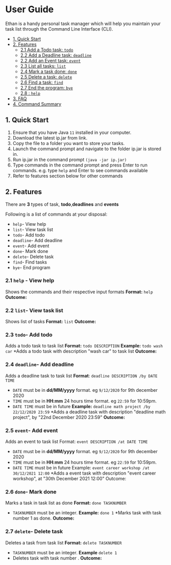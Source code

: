# User Guide

Ethan is a handy personal task manager which will help you maintain your task list through the Command Line Interface (CLI).

* [1. Quick Start](#quick-start)
* [2. Features](#features)
    + [2.1 Add a Todo task: `todo`](#1-adding-a-todo-task-todo)
    + [2.2 Add a Deadline task: `deadline`](#2-adding-a-deadline-task-deadline)
    + [2.2 Add an Event task: `event`](#3-adding-an-event-task-event)
    + [2.3 List all tasks: `list`](#4-listing-all-tasks-at-hand-list)
    + [2.4 Mark a task done: `done`](#5-marking-a-task-as-complete-done)
    + [2.5 Delete a task: `delete`](#6-deleting-a-task-delete)
    + [2.6 Find a task: `find`](#7-finding-a-task-find)
    + [2.7 End the program: `bye`](#8-exiting-the-program-bye)
    + [2.8 : `help`](#9-listing-available-help-help)
* [3. FAQ](#faq)
* [4. Command Summary](#command-summary)

## 1. Quick Start

1. Ensure that you have Java `11` installed in your computer.
2. Download the latest ip.jar from  link.
3. Copy the file to a folder you want to store your tasks.
4. Launch the command prompt and navigate to the folder ip.jar is stored in.
5. Run ip.jar in the command prompt `(java -jar ip.jar)`
6. Type commands in the command prompt and press Enter to run commands. e.g. type `help` and Enter to see commands available
7. Refer to features section below for other commands

## 2. Features 
There are **3** types of task, **todo**,**deadlines** and **events**

Following is a list of commands at your disposal:
* `help`- View help
* `list`- View task list
* `todo`- Add todo
* `deadline`- Add deadline
* `event`- Add event
* `done`- Mark done
* `delete`- Delete task
* `find`- Find tasks
* `bye`- End program

### 2.1 `help` - View help
Shows the commands and their respective input formats
**Format:** `help`
**Outcome:**

### 2.2 `list`- View task list
Shows list of tasks
**Format:** `list`
**Outcome:**

### 2.3 `todo`- Add todo
Adds a todo task to task list
**Format:** `todo DESCRIPTION`
**Example:** `todo wash car`
  *Adds a todo task with description "wash car" to task list
**Outcome:**


### 2.4 `deadline`- Add deadline
Adds a deadline task to task list
**Format**: `deadline DESCRIPTION /by DATE TIME`
  * `DATE` must be in **dd/MM/yyyy** format. eg `9/12/2020` for 9th december 2020
  * `TIME` must be in **HH:mm** 24 hours time format. eg `22:59` for 10:59pm.
  * `DATE TIME` must be in future
**Example:** `deadline math project /by 22/12/2020 23:59`
  *Adds a deadline task with description "deadline math project", by "22nd December 2020 23:59"
**Outcome:**

### 2.5 `event`- Add event
Adds an event to task list
Format: `event DESCRIPTION /at DATE TIME`
  * `DATE` must be in **dd/MM/yyyy** format. eg `9/12/2020` for 9th december 2020
  * `TIME` must be in **HH:mm** 24 hours time format. eg `22:59` for 10:59pm.
  * `DATE TIME` must be in future
Example: `event career workshop /at 30/12/2021 12:00`
  *Adds a event task with description "event career workshop", at "30th December 2021 12:00"
Outcome:

### 2.6 `done`- Mark done
Marks a task in task list as done
**Format:** `done TASKNUMBER`
  * `TASKNUMBER` must be an integer.
**Example:** `done 1`
  *Marks task with task number 1 as done.
**Outcome:**

### 2.7 `delete`- Delete task
Deletes a task from task list
**Format:** `delete TASKNUMBER`
  * `TASKNUMBER` must be an integer.
**Example** `delete 1`
  * Deletes task with task number .
**Outcome:**
